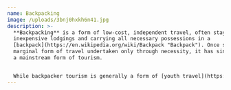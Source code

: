 ```yaml
---
name: Backpacking
image: /uploads/3bnj0hxkh6n41.jpg
description: >-
  **Backpacking** is a form of low-cost, independent travel, often staying in
  inexpensive lodgings and carrying all necessary possessions in a
  [backpack](https://en.wikipedia.org/wiki/Backpack "Backpack"). Once seen as a
  marginal form of travel undertaken only through necessity, it has since become
  a mainstream form of tourism.


  While backpacker tourism is generally a form of [youth travel](https://en.wikipedia.org/wiki/Youth_travel "Youth travel"), primarily undertaken by young people during [gap years](https://en.wikipedia.org/wiki/Gap_year "Gap year"), it is also undertaken by older people during a career break or retirement. Backpackers tend to be from [Europe](https://en.wikipedia.org/wiki/Europe "Europe"), the [English-speaking world](https://en.wikipedia.org/wiki/English-speaking_world "English-speaking world") and [Asia](https://en.wikipedia.org/wiki/Asia "Asia").
---
```

